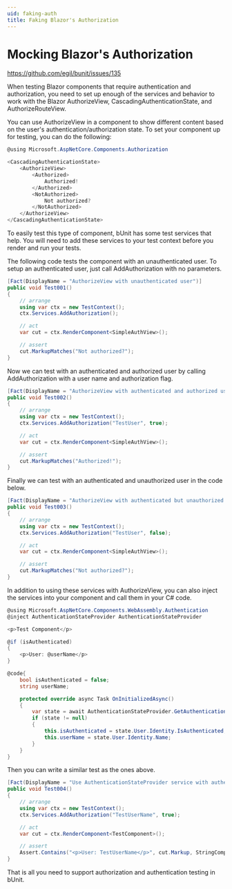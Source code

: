 ```yaml
---
uid: faking-auth
title: Faking Blazor's Authorization
---
```


# Mocking Blazor's Authorization

https://github.com/egil/bunit/issues/135

When testing Blazor components that require authentication and authorization, you need to set up enough of the services and behavior to work with the Blazor AuthorizeView, CascadingAuthenticationState, and AuthorizeRouteView.

You can use AuthorizeView in a component to show different content based on the user's authentication/authorization state. To set your component up for testing, you can do the following:

```c#
@using Microsoft.AspNetCore.Components.Authorization

<CascadingAuthenticationState>
	<AuthorizeView>
		<Authorized>
			Authorized!
		</Authorized>
		<NotAuthorized>
			Not authorized?
		</NotAuthorized>
	</AuthorizeView>
</CascadingAuthenticationState>
```

To easily test this type of component, bUnit has some test services that help. You will need to add these services to your test context before you render and run your tests.

The following code tests the component with an unauthenticated user. To setup an authenticated user, just call AddAuthorization with no parameters.

```c#
[Fact(DisplayName = "AuthorizeView with unauthenticated user")]
public void Test001()
{
	// arrange
	using var ctx = new TestContext();
	ctx.Services.AddAuthorization();

	// act
	var cut = ctx.RenderComponent<SimpleAuthView>();

	// assert
	cut.MarkupMatches("Not authorized?");
}
```

Now we can test with an authenticated and authorized user by calling AddAuthorization with a user name and authorization flag.

```c#
[Fact(DisplayName = "AuthorizeView with authenticated and authorized user")]
public void Test002()
{
	// arrange
	using var ctx = new TestContext();
	ctx.Services.AddAuthorization("TestUser", true);

	// act
	var cut = ctx.RenderComponent<SimpleAuthView>();

	// assert
	cut.MarkupMatches("Authorized!");
}
```

Finally we can test with an authenticated and unauthorized user in the code below.

```c#
[Fact(DisplayName = "AuthorizeView with authenticated but unauthorized user")]
public void Test003()
{
	// arrange
	using var ctx = new TestContext();
	ctx.Services.AddAuthorization("TestUser", false);

	// act
	var cut = ctx.RenderComponent<SimpleAuthView>();

	// assert
	cut.MarkupMatches("Not authorized?");
}
```

In addition to using these services with AuthorizeView, you can also inject the services into your component and call them in your C# code. 

```c#
@using Microsoft.AspNetCore.Components.WebAssembly.Authentication
@inject AuthenticationStateProvider AuthenticationStateProvider

<p>Test Component</p>

@if (isAuthenticated)
{
    <p>User: @userName</p>
}

@code{
    bool isAuthenticated = false;
    string userName;

    protected override async Task OnInitializedAsync()
    {
        var state = await AuthenticationStateProvider.GetAuthenticationStateAsync().ConfigureAwait(false);
        if (state != null)
        {
            this.isAuthenticated = state.User.Identity.IsAuthenticated;
            this.userName = state.User.Identity.Name;
        }
    }
}
```

Then you can write a similar test as the ones above.

```c#
[Fact(DisplayName = "Use AuthenticationStateProvider service with authenticated and authorized user")]
public void Test004()
{
	// arrange
	using var ctx = new TestContext();
	ctx.Services.AddAuthorization("TestUserName", true);

	// act
	var cut = ctx.RenderComponent<TestComponent>();

	// assert
	Assert.Contains("<p>User: TestUserName</p>", cut.Markup, StringComparison.InvariantCulture);
}
```

That is all you need to support authorization and authentication testing in bUnit.